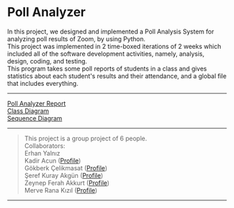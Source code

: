 # Poll Analyzer  
In this project, we designed and implemented a Poll Analysis System for analyzing poll results of Zoom, by using Python.  
This project was implemented in 2 time-boxed iterations of 2 weeks which included all of the software development activities, namely, analysis, design, coding, and testing.  
This program takes some poll reports of students in a class and gives statistics about each student's results and their attendance, and a global file that includes everything.  
___  
[Poll Analyzer Report](https://github.com/erhanyalniz/Poll-Analyzer/blob/c37e44693cacf4f36ef9f7a8da4ec72dfef8501d/Poll%20Analyzer%20Report.pdf)  
[Class Diagram](https://github.com/erhanyalniz/Poll-Analyzer/blob/c37e44693cacf4f36ef9f7a8da4ec72dfef8501d/Class%20Diagram.pdf)  
[Sequence Diagram](https://github.com/erhanyalniz/Poll-Analyzer/blob/c37e44693cacf4f36ef9f7a8da4ec72dfef8501d/Sequence%20Diagram.pdf)  
___  
> This project is a group project of 6 people.  
> Collaborators:  
> Erhan Yalnız  
> Kadir Acun ([Profile](https://github.com/kadiracunn))  
> Gökberk Çelikmasat ([Profile](https://github.com/gcelikmasat))  
> Şeref Kuray Akgün ([Profile](https://github.com/kutayakgn))  
> Zeynep Ferah Akkurt ([Profile](https://github.com/zefea))  
> Merve Rana Kızıl ([Profile](https://github.com/ranakizil))
___




